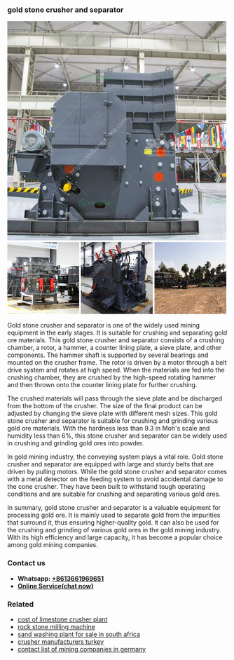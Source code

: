 <h3>gold stone crusher and separator</h3><img src='1708309516.jpg' alt=''><p>Gold stone crusher and separator is one of the widely used mining equipment in the early stages. It is suitable for crushing and separating gold ore materials. This gold stone crusher and separator consists of a crushing chamber, a rotor, a hammer, a counter lining plate, a sieve plate, and other components. The hammer shaft is supported by several bearings and mounted on the crusher frame. The rotor is driven by a motor through a belt drive system and rotates at high speed. When the materials are fed into the crushing chamber, they are crushed by the high-speed rotating hammer and then thrown onto the counter lining plate for further crushing. </p><p>The crushed materials will pass through the sieve plate and be discharged from the bottom of the crusher. The size of the final product can be adjusted by changing the sieve plate with different mesh sizes. This gold stone crusher and separator is suitable for crushing and grinding various gold ore materials. With the hardness less than 9.3 in Moh's scale and humidity less than 6%, this stone crusher and separator can be widely used in crushing and grinding gold ores into powder.</p><p>In gold mining industry, the conveying system plays a vital role. Gold stone crusher and separator are equipped with large and sturdy belts that are driven by pulling motors. While the gold stone crusher and separator comes with a metal detector on the feeding system to avoid accidental damage to the cone crusher. They have been built to withstand tough operating conditions and are suitable for crushing and separating various gold ores.</p><p>In summary, gold stone crusher and separator is a valuable equipment for processing gold ore. It is mainly used to separate gold from the impurities that surround it, thus ensuring higher-quality gold. It can also be used for the crushing and grinding of various gold ores in the gold mining industry. With its high efficiency and large capacity, it has become a popular choice among gold mining companies.</p><h3>Contact us</h3><ul><li><strong>Whatsapp:&nbsp;<a href="https://wa.me/8613661969651">+8613661969651</a></strong></li><li><a href="https://swt.shibang-china.com/?git&amp;zhl&amp;gold stone crusher and separator"><strong>Online Service(chat now)</strong></a></li></ul><h3>Related</h3><ul><li><a href='cost of limestone crusher plant.md'>cost of limestone crusher plant</a></li><li><a href='rock stone milling machine.md'>rock stone milling machine</a></li><li><a href='sand washing plant for sale in south africa.md'>sand washing plant for sale in south africa</a></li><li><a href='crusher manufacturers turkey.md'>crusher manufacturers turkey</a></li><li><a href='contact list of mining companies in germany.md'>contact list of mining companies in germany</a></li></ul>